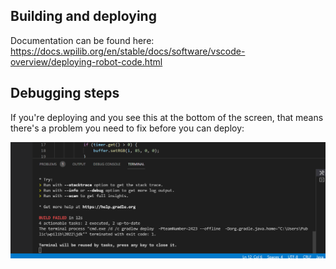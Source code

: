 ## Building and deploying

Documentation can be found here: https://docs.wpilib.org/en/stable/docs/software/vscode-overview/deploying-robot-code.html

## Debugging steps

If you're deploying and you see this at the bottom of the screen, that means there's a problem you need to fix before you can deploy:

![](./images/deploy-error.png)
